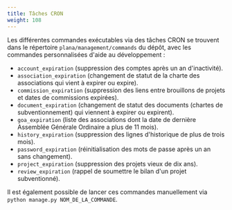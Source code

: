 ```yaml
---
title: Tâches CRON
weight: 108
---
```


Les différentes commandes exécutables via des tâches CRON se trouvent dans le répertoire `plana/management/commands` du dépôt, avec les commandes personnalisées d'aide au développement :
- `account_expiration` (suppression des comptes après un an d'inactivité).
- `association_expiration` (changement de statut de la charte des associations qui vient à expirer ou expire).
- `commission_expiration` (suppression des liens entre brouillons de projets et dates de commissions expirées).
- `document_expiration` (changement de statut des documents (chartes de subventionnement) qui viennent à expirer ou expirent).
- `goa_expiration` (liste des associations dont la date de dernière Assemblée Générale Ordinaire a plus de 11 mois).
- `history_expiration` (suppression des lignes d'historique de plus de trois mois).
- `password_expiration` (réinitialisation des mots de passe après un an sans changement).
- `project_expiration` (suppression des projets vieux de dix ans).
- `review_expiration` (rappel de soumettre le bilan d'un projet subventionné).

Il est également possible de lancer ces commandes manuellement via `python manage.py NOM_DE_LA_COMMANDE`.
